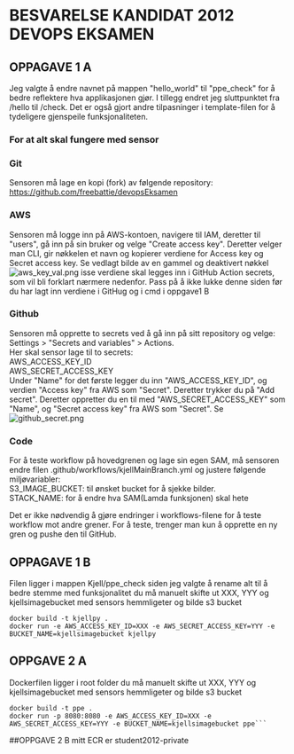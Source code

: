# BESVARELSE KANDIDAT 2012 DEVOPS EKSAMEN

## OPPAGAVE 1 A
Jeg valgte å endre navnet på mappen "hello_world" til "ppe_check" for å bedre reflektere hva applikasjonen gjør.
I tillegg endret jeg sluttpunktet fra /hello til /check. 
Det er også gjort andre tilpasninger i template-filen 
for å tydeligere gjenspeile funksjonaliteten.

### For at alt skal fungere med sensor

### Git
Sensoren må lage en kopi (fork) av følgende repository: https://github.com/freebattie/devopsEksamen

### AWS
Sensoren må logge inn på AWS-kontoen, navigere til IAM, deretter til "users", gå inn på sin bruker og velge "Create access key". Deretter velger man CLI, gir nøkkelen et navn og kopierer verdiene for Access key og Secret access key. Se vedlagt bilde av en gammel og deaktivert nøkkel
![aws_key_val.png](..%2F..%2F..%2FUsers%2Fbjart%2FDesktop%2Faws_key_val.png)
isse verdiene skal legges inn i GitHub Action secrets, som vil bli forklart nærmere nedenfor. Pass på å ikke lukke denne siden før du har lagt inn verdiene i GitHug og i cmd i oppgave1 B

### Github
Sensoren må opprette to secrets ved å gå inn på sitt repository og velge: Settings > "Secrets and variables" > Actions.  
Her skal sensor lage til to secrets:  
AWS_ACCESS_KEY_ID  
AWS_SECRET_ACCESS_KEY  
Under "Name" for det første legger du inn "AWS_ACCESS_KEY_ID", og verdien "Access key" fra AWS som "Secret". Deretter trykker du på "Add secret". Deretter oppretter du en til med "AWS_SECRET_ACCESS_KEY" som "Name", og "Secret access key" fra AWS som "Secret". Se
![github_secret.png](..%2F..%2F..%2FUsers%2Fbjart%2FDesktop%2Fgithub_secret.png)

### Code

For å teste workflow på hovedgrenen og lage sin egen SAM, må sensoren endre filen .github/workflows/kjellMainBranch.yml og justere følgende miljøvariabler:  
S3_IMAGE_BUCKET: til ønsket bucket for å sjekke bilder.  
STACK_NAME: for å endre hva SAM(Lamda funksjonen) skal hete  

Det er ikke nødvendig å gjøre endringer i workflows-filene for å teste workflow mot andre grener. For å teste, trenger man kun å opprette en ny gren og pushe den til GitHub.

## OPPAGAVE 1 B
Filen ligger i mappen Kjell/ppe_check siden jeg valgte å rename alt til å bedre stemme med funksjonalitet
du må manuelt skifte ut XXX, YYY og kjellsimagebucket med sensors hemmligeter  og bilde s3 bucket
```
docker build -t kjellpy .
docker run -e AWS_ACCESS_KEY_ID=XXX -e AWS_SECRET_ACCESS_KEY=YYY -e BUCKET_NAME=kjellsimagebucket kjellpy
```

## OPPGAVE 2 A
Dockerfilen ligger i root folder
du må manuelt skifte ut XXX, YYY og kjellsimagebucket med sensors hemmligeter  og bilde s3 bucket
``` 
docker build -t ppe .
docker run -p 8080:8080 -e AWS_ACCESS_KEY_ID=XXX -e AWS_SECRET_ACCESS_KEY=YYY -e BUCKET_NAME=kjellsimagebucket ppe```
```
##OPPGAVE 2 B
mitt ECR er student2012-private

